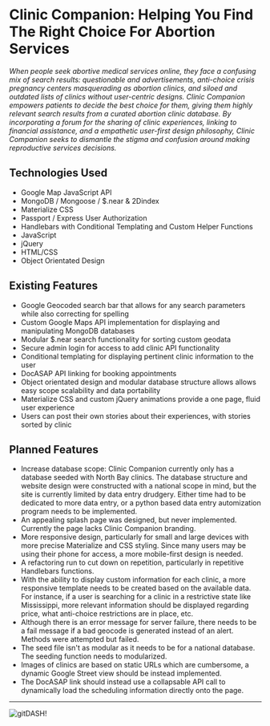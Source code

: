 # Clinic Companion: Helping You Find The Right Choice For Abortion Services

*When people seek abortive medical services online, they face a confusing mix of search results: questionable and advertisements, anti-choice crisis pregnancy centers masquerading as abortion clinics, and siloed and outdated lists of clinics without user-centric designs. Clinic Companion empowers patients to decide the best choice for them, giving them highly relevant search results from a curated abortion clinic database. By incorporating a forum for the sharing of clinic experiences, linking to financial assistance, and a empathetic user-first design philosophy, Clinic Companion seeks to dismantle the stigma and confusion around making reproductive services decisions.*


## Technologies Used

* Google Map JavaScript API
* MongoDB / Mongoose / $.near & 2Dindex
* Materialize CSS
* Passport / Express User Authorization
* Handlebars with Conditional Templating and Custom Helper Functions
* JavaScript
* jQuery
* HTML/CSS
* Object Orientated Design


## Existing Features

* Google Geocoded search bar that allows for any search parameters while also correcting for spelling
* Custom Google Maps API implementation for displaying and manipulating MongoDB databases
* Modular $.near search functionality for sorting custom geodata
* Secure admin login for access to add clinic API functionality
* Conditional templating for displaying pertinent clinic information to the user
* DocASAP API linking for booking appointments
* Object orientated design and modular database structure allows allows easy scope scalability and data portability
* Materialize CSS and custom jQuery animations provide a one page, fluid user experience
* Users can post their own stories about their experiences, with stories sorted by clinic


## Planned Features

* Increase database scope: Clinic Companion currently only has a database seeded with North Bay clinics. The database structure and website design were constructed with a national scope in mind, but the site is currently limited by data entry drudgery. Either time had to be dedicated to more data entry, or a python based data entry automization program needs to be implemented.
* An appealing splash page was designed, but never implemented. Currently the page lacks Clinic Companion branding.
* More responsive design, particularly for small and large devices with more precise Materialize and CSS styling. Since many users may be using their phone for access, a more mobile-first design is needed.
* A refactoring run to cut down on repetition, particularly in repetitive Handlebars functions.
* With the ability to display custom information for each clinic, a more responsive template needs to be created based on the available data. For instance, if a user is searching for a clinic in a restrictive state like Mississippi, more relevant information should be displayed regarding price, what anti-choice restrictions are in place, etc.
* Although there is an error message for server failure, there needs to be a fail message if a bad geocode is generated instead of an alert. Methods were attempted but failed.
* The seed file isn't as modular as it needs to be for a national database. The seeding function needs to modularized.
* Images of clinics are based on static URLs which are cumbersome, a dynamic Google Street view should be instead implemented.
* The DocASAP link should instead use a collapsable API call to dynamically load the scheduling information directly onto the page.


---

![gitDASH!](img/screenshot.png?raw=true "gitDASH!")
